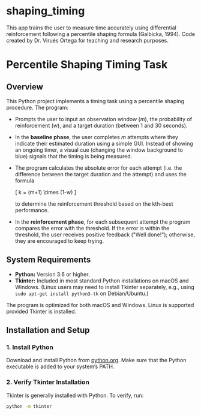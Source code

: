 # shaping_timing
This app trains the user to measure time accurately using differential reinforcement following a percentile shaping formula (Galbicka, 1994). Code created by Dr. Virués Ortega for teaching and research purposes. 

# Percentile Shaping Timing Task

## Overview

This Python project implements a timing task using a percentile shaping procedure. The program:
- Prompts the user to input an observation window (*m*), the probability of reinforcement (*w*), and a target duration (between 1 and 30 seconds).
- In the **baseline phase**, the user completes *m* attempts where they indicate their estimated duration using a simple GUI. Instead of showing an ongoing timer, a visual cue (changing the window background to blue) signals that the timing is being measured.
- The program calculates the absolute error for each attempt (i.e. the difference between the target duration and the attempt) and uses the formula

  \[
  k = (m+1) \times (1-w)
  \]

  to determine the reinforcement threshold based on the kth-best performance.
- In the **reinforcement phase**, for each subsequent attempt the program compares the error with the threshold. If the error is within the threshold, the user receives positive feedback ("Well done!"); otherwise, they are encouraged to keep trying.

## System Requirements

- **Python:** Version 3.6 or higher.
- **Tkinter:** Included in most standard Python installations on macOS and Windows. (Linux users may need to install Tkinter separately, e.g., using `sudo apt-get install python3-tk` on Debian/Ubuntu.)
  
The program is optimized for both macOS and Windows. Linux is supported provided Tkinter is installed.

## Installation and Setup

### 1. Install Python
Download and install Python from [python.org](https://www.python.org/downloads/). Make sure that the Python executable is added to your system’s PATH.

### 2. Verify Tkinter Installation
Tkinter is generally installed with Python. To verify, run:
```bash
python -m tkinter

